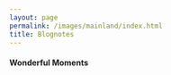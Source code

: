 ```yaml
---
layout: page
permalink: /images/mainland/index.html
title: Blognotes
---
```


#### Wonderful Moments


